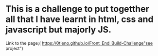 # This is a challenge to put togetther all that I have learnt in html, css and javascript but majorly JS.
Link to the page;( https://0tieno.github.io/Front_End_Build-Challenge"see project")